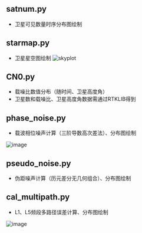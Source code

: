 ## satnum.py
- 卫星可见数量时序分布图绘制

## starmap.py
- 卫星星空图绘制
![skyplot](https://github.com/user-attachments/assets/f357ce3f-1f19-430a-904d-ff0ec49ac20a)

## CN0.py
- 载噪比数值分布（随时间、卫星高度角）
- 卫星数和载噪比、卫星高度角数据需通过RTKLIB得到

## phase_noise.py
- 载波相位噪声计算（三阶导数高次差法）、分布图绘制

![image](https://github.com/user-attachments/assets/a2a01e9c-70b4-44d5-81ed-a590c5136e3b)

## pseudo_noise.py
- 伪距噪声计算（历元差分无几何组合）、分布图绘制

## cal_multipath.py
- L1、L5频段多路径误差计算、分布图绘制

![image](https://github.com/user-attachments/assets/86a24396-e3b9-402f-9d47-41193b6b8bdd)
